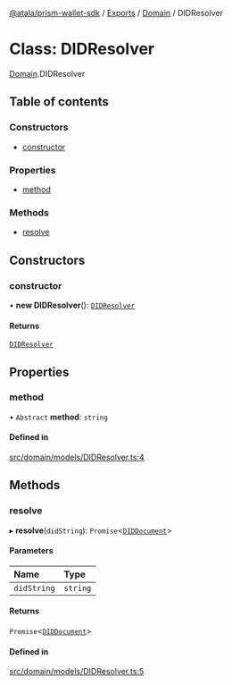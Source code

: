 [@atala/prism-wallet-sdk](../README.md) / [Exports](../modules.md) / [Domain](../modules/Domain.md) / DIDResolver

# Class: DIDResolver

[Domain](../modules/Domain.md).DIDResolver

## Table of contents

### Constructors

- [constructor](Domain.DIDResolver.md#constructor)

### Properties

- [method](Domain.DIDResolver.md#method)

### Methods

- [resolve](Domain.DIDResolver.md#resolve)

## Constructors

### constructor

• **new DIDResolver**(): [`DIDResolver`](Domain.DIDResolver.md)

#### Returns

[`DIDResolver`](Domain.DIDResolver.md)

## Properties

### method

• `Abstract` **method**: `string`

#### Defined in

[src/domain/models/DIDResolver.ts:4](https://github.com/input-output-hk/atala-prism-wallet-sdk-ts/blob/47ec1c8/src/domain/models/DIDResolver.ts#L4)

## Methods

### resolve

▸ **resolve**(`didString`): `Promise`\<[`DIDDocument`](Domain.DIDDocument.md)\>

#### Parameters

| Name | Type |
| :------ | :------ |
| `didString` | `string` |

#### Returns

`Promise`\<[`DIDDocument`](Domain.DIDDocument.md)\>

#### Defined in

[src/domain/models/DIDResolver.ts:5](https://github.com/input-output-hk/atala-prism-wallet-sdk-ts/blob/47ec1c8/src/domain/models/DIDResolver.ts#L5)
